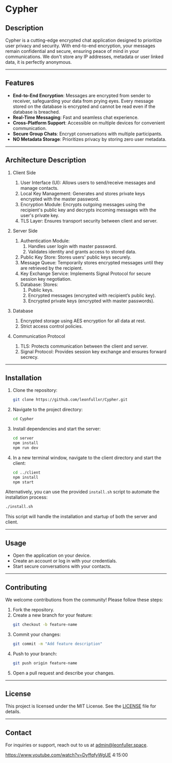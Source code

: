 # Cypher
## Description
Cypher is a cutting-edge encrypted chat application designed to prioritize user privacy and security. With end-to-end encryption, your messages remain confidential and secure, ensuring peace of mind in your communications. We don't store any IP addresses, metadata or user linked data, it is perfectly anonymous.

---

## Features
- **End-to-End Encryption**: Messages are encrypted from sender to receiver, safeguarding your data from prying eyes. Every message stored on the database is encrypted and cannot be read even if the database is breached.
- **Real-Time Messaging**: Fast and seamless chat experience.
- **Cross-Platform Support**: Accessible on multiple devices for convenient communication.
- **Secure Group Chats**: Encrypt conversations with multiple participants.
- **NO Metadata Storage**: Prioritizes privacy by storing zero user metadata.

---

## Architecture Description
1. Client Side

   1. User Interface (UI): Allows users to send/receive messages and manage contacts.
   2. Local Key Management: Generates and stores private keys encrypted with the master password.
   3. Encryption Module: Encrypts outgoing messages using the recipient's public key and decrypts incoming messages with the user's private key.
   4. TLS Layer: Ensures transport security between client and server.

2. Server Side

   1. Authentication Module:
      1. Handles user login with master password.
      2. Validates identity and grants access to stored data.
   2. Public Key Store: Stores users' public keys securely.
   3. Message Queue: Temporarily stores encrypted messages until they are retrieved by the recipient.
   4. Key Exchange Service: Implements Signal Protocol for secure session key negotiation.
   5. Database: Stores:
      1. Public keys.
      2. Encrypted messages (encrypted with recipient’s public key).
      3. Encrypted private keys (encrypted with master passwords).

3. Database
   1. Encrypted storage using AES encryption for all data at rest.
   2. Strict access control policies.

4. Communication Protocol
   1. TLS: Protects communication between the client and server.
   2. Signal Protocol: Provides session key exchange and ensures forward secrecy.

---

## Installation

1. Clone the repository:
   ```bash
   git clone https://github.com/leonfullxr/Cypher.git
   ```

2. Navigate to the project directory:
   ```bash
   cd Cypher
   ```

3. Install dependencies and start the server:
   ```bash
   cd server
   npm install
   npm run dev
   ```

4. In a new terminal window, navigate to the client directory and start the client:
   ```bash
   cd ../client
   npm install
   npm start
   ```

Alternatively, you can use the provided `install.sh` script to automate the installation process:

```bash
./install.sh
```

This script will handle the installation and startup of both the server and client.

---

## Usage
- Open the application on your device.
- Create an account or log in with your credentials.
- Start secure conversations with your contacts.

---

## Contributing
We welcome contributions from the community! Please follow these steps:

1. Fork the repository.
2. Create a new branch for your feature:
   ```bash
   git checkout -b feature-name
   ```
3. Commit your changes:
   ```bash
   git commit -m "Add feature description"
   ```
4. Push to your branch:
   ```bash
   git push origin feature-name
   ```
5. Open a pull request and describe your changes.

---

## License
This project is licensed under the MIT License. See the [LICENSE](LICENSE) file for details.

---

## Contact
For inquiries or support, reach out to us at [admin@leonfuller.space](mailto:admin@leonfuller.space).

https://www.youtube.com/watch?v=DyffqfyWgUE
4:15:00